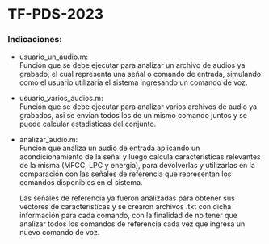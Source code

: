 # TF-PDS-2023

### Indicaciones:

- usuario_un_audio.m:  
  Función que se debe ejecutar para analizar un archivo de audios ya grabado, el cual representa una señal o comando de entrada, simulando como el usuario utilizaria el sistema ingresando un comando de voz.

- usuario_varios_audios.m:  
  Función que se debe ejecutar para analizar varios archivos de audio ya grabados, asi se envian todos los de un mismo comando juntos y se puede calcular estadisticas del conjunto.

- analizar_audio.m:  
  Funcion que analiza un audio de entrada aplicando un acondicionamiento de la señal y luego calcula caracteristicas relevantes de la misma (MFCC, LPC y energia), para devolverlas y utilizarlas en la comparación con las señales de referencia que representan los comandos disponibles en el sistema.

  Las señales de referencia ya fueron analizadas para obtener sus vectores de características y se crearon archivos .txt con dicha información para cada comando, con la finalidad de no tener que analizar todos los comandos de referencia cada vez que ingresa un nuevo comando de voz.
